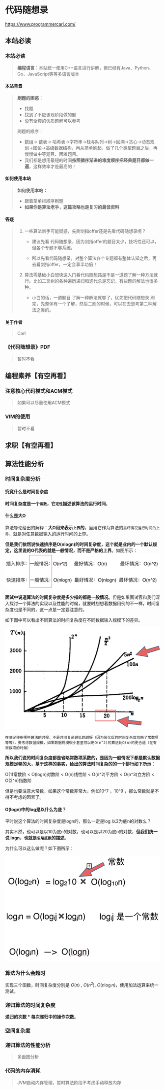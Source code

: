 # 代码随想录

https://www.programmercarl.com/

## 本站必读

### 本站必读

> **编程语言**：本站统一使用C++语言进行讲解，但已经有Java、Python、Go、JavaScript等等多语言版本

#### 本站背景

> **刷题的困惑：**
>
> - 找题
> - 找到了不应该现阶段做的题
> - 没有全套的优质题解可以参考
>
> 刷题的顺序：
>
> - 数组-> 链表-> 哈希表->字符串->栈与队列->树->回溯->贪心->动态规划->图论->高级数据结构，再从简单刷起，做了几个类型题目之后，再慢慢做中等题目、困难题目。
> - 我们都是想用最短的时间**按照循序渐进的难度顺序把经典题目都做一遍**，这样效率才是最高的！

#### 如何使用本站

> **如何使用本站：**
>
> - 跟着菜单栏顺序刷题
> - **如果你是算法老手，这篇攻略也是复习的最佳资料**

#### 答疑

> 1. 一些算法新手可能疑惑，先刷剑指offer还是先看代码随想录呢？
>
>    - 建议先看 代码随想录，因为剑指offer的题目太少，技巧性还可以，但各个专题不够系统。
>
>    - 所以先看代码随想录，对整个算法各个专题都有整体认知之后，再去看剑指offer，一定会事半功倍！
>
> 2. 算法零基础小白想快速入门看代码随想路是不是一道题了解一种方法就行。比如二叉树的各种遍历递归和迭代总是忘记，有些题的解法也很多种。
>
>    - 小白的话，一道题目 了解一种解法就够了，优先把代码随想录 刷完，先整体有一个了解，然后二刷的时候，可以在去思考第二种解法之类的。

#### 关于作者

> Carl

### 《代码随想录》PDF

> 暂时不看

## 编程素养【有空再看】

### 注意核心代码模式和ACM模式

> 如果可以尽量使用ACM模式

### VIM的使用

> 暂时不看

## 求职【有空再看】

## 算法性能分析

### 时间复杂度分析

#### 究竟什么是时间复杂度

**时间复杂度是一个`函数`，它`定性`描述该算法的运行时间**。

#### 什么是大O

算法导论给出的解释：**大O用来表示`上界`的**，当用它作为算法的`最坏情况运行时间的上界`，就是对任意数据输入的运行时间的上界。

**但是我们依然说快速排序是O(nlogn)的时间复杂度，这个就是业内的一个默认规定，这里说的O代表的就是一般情况，而不是严格的上界**。如图所示： ![时间复杂度4，一般情况下的时间复杂度](./images/20200728185745611.png)

**面试中说道算法的时间复杂度是多少指的都是一般情况**。但是如果面试官和我们深入探讨一个算法的实现以及性能的时候，就要时刻想着数据用例的不一样，时间复杂度也是不同的，这一点是一定要注意的。

如下图中可以看出不同算法的时间复杂度在不同数据输入规模下的差异。

![时间复杂度，不同数据规模的差异](./images/20200728191447384.png)

`在决定使用哪些算法的时候，不是时间复杂越低的越好（因为简化后的时间复杂度忽略了常数项等等），要考虑数据规模，如果数据规模很小甚至可以用O(n^2)的算法比O(n)的更合适（在有常数项的时候）`

**所以我们说的时间复杂度都是省略常数项系数的，是因为一般情况下都是默认数据规模足够的大，基于这样的事实，给出的算法时间复杂的的一个排行如下所示**：

O(1)常数阶 < O(logn)对数阶 < O(n)线性阶 < O(n^2)平方阶 < O(n^3)立方阶 < O(2^n)指数阶

但是也要注意大常数，如果这个常数非常大，例如10^7 ，10^9 ，那么常数就是不得不考虑的因素了。

#### O(logn)中的log是以什么为底？

平时说这个算法的时间复杂度是logn的，那么一定是log 以2为底n的对数么？

其实不然，也可以是以10为底n的对数，也可以是以20为底n的对数，**但我们统一说 logn，也就是`忽略底数`的描述**。

为什么可以这么做呢？如下图所示：

![时间复杂度1.png](./images/20200728191447349.png)

### 算法为什么会超时

实现三个函数，时间复杂度分别是 $O(n)$ , $O(n^2)$, $O(n\log n)$，使用加法运算来统一测试。

### 递归算法的时间复杂度

**递归的次数 \* 每次递归中的操作次数**。

### 空间复杂度

### 递归算法的性能分析

> 多画图分析

### 代码的内存消耗

> JVM自动内存管理，暂时算法阶段不考虑手动释放内存

